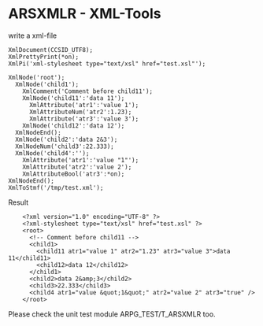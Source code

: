 # ARSXMLR - XML-Tools

write a xml-file

    XmlDocument(CCSID_UTF8);
    XmlPrettyPrint(*on);
    XmlPi('xml-stylesheet type="text/xsl" href="test.xsl"');
    
    XmlNode('root');
      XmlNode('child1');
        XmlComment('Comment before child11');
        XmlNode('child11':'data 11');
          XmlAttribute('atr1':'value 1');
          XmlAttributeNum('atr2':1.23);
          XmlAttribute('atr3':'value 3');
        XmlNode('child12':'data 12');
      XmlNodeEnd();
      XmlNode('child2':'data 2&3');
      XmlNodeNum('child3':22.333);
      XmlNode('child4':'');
        XmlAttribute('atr1':'value "1"');
        XmlAttribute('atr2':'value 2');
        XmlAttributeBool('atr3':*on);
    XmlNodeEnd();
    XmlToStmf('/tmp/test.xml');

Result 

        <?xml version="1.0" encoding="UTF-8" ?>
        <?xml-stylesheet type="text/xsl" href="test.xsl" ?>
        <root>
          <!-- Comment before child11 -->
          <child1>
            <child11 atr1="value 1" atr2="1.23" atr3="value 3">data 11</child11>
            <child12>data 12</child12>
          </child1>
          <child2>data 2&amp;3</child2>
          <child3>22.333</child3>
          <child4 atr1="value &quot;1&quot;" atr2="value 2" atr3="true" />
        </root>

Please check the unit test module ARPG_TEST/T_ARSXMLR too.
